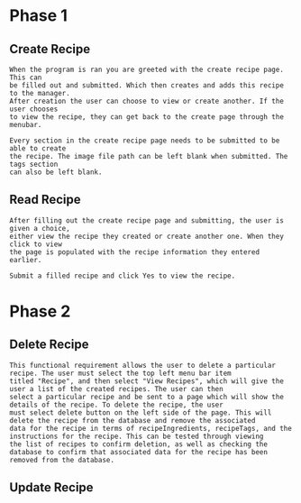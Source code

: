 # Phase 1

## Create Recipe
    When the program is ran you are greeted with the create recipe page. This can 
    be filled out and submitted. Which then creates and adds this recipe to the manager.
    After creation the user can choose to view or create another. If the user chooses 
    to view the recipe, they can get back to the create page through the menubar. 
    
    Every section in the create recipe page needs to be submitted to be able to create
    the recipe. The image file path can be left blank when submitted. The tags section
    can also be left blank. 
## Read Recipe 
    After filling out the create recipe page and submitting, the user is given a choice,
    either view the recipe they created or create another one. When they click to view
    the page is populated with the recipe information they entered earlier.

    Submit a filled recipe and click Yes to view the recipe.

# Phase 2

## Delete Recipe
    This functional requirement allows the user to delete a particular recipe. The user must select the top left menu bar item 
    titled "Recipe", and then select "View Recipes", which will give the user a list of the created recipes. The user can then 
    select a particular recipe and be sent to a page which will show the details of the recipe. To delete the recipe, the user 
    must select delete button on the left side of the page. This will delete the recipe from the database and remove the associated 
    data for the recipe in terms of recipeIngredients, recipeTags, and the instructions for the recipe. This can be tested through viewing 
    the list of recipes to confirm deletion, as well as checking the database to confirm that associated data for the recipe has been
    removed from the database. 
    
## Update Recipe